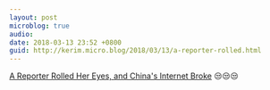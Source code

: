 ```yaml
---
layout: post
microblog: true
audio: 
date: 2018-03-13 23:52 +0800
guid: http://kerim.micro.blog/2018/03/13/a-reporter-rolled.html
---
```



[A Reporter Rolled Her Eyes, and China's Internet Broke](http://www.nytimes.com/2018/03/13/world/asia/china-eye-roll-liang-xiangyi.html) 😒😒😒
